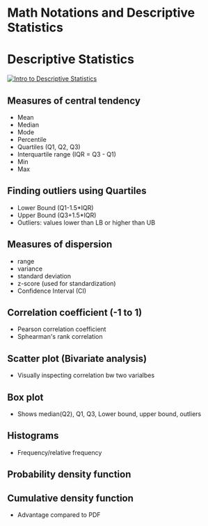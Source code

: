 # Math Notations and Descriptive Statistics

# Descriptive Statistics

[![Intro to Descriptive Statistics](https://img.youtube.com/vi/8Q4oSDfhso8/0.jpg)](https://www.youtube.com/watch?v=8Q4oSDfhso8)



## Measures of central tendency
 - Mean
 - Median
 - Mode
 - Percentile
 - Quartiles (Q1, Q2, Q3)
 - Interquartile range (IQR = Q3 - Q1)
 - Min
 - Max

## Finding outliers using Quartiles
 - Lower Bound (Q1-1.5*IQR)
 - Upper Bound (Q3+1.5*IQR)
 - Outliers: values lower than LB or higher than UB

## Measures of dispersion
 - range
 - variance
 - standard deviation
 - z-score (used for standardization)
 - Confidence Interval (CI)

## Correlation coefficient (-1 to 1)
 - Pearson correlation coefficient
 - Sphearman's rank correlation

## Scatter plot (Bivariate analysis)
 - Visually inspecting correlation bw two varialbes

## Box plot
 - Shows median(Q2), Q1, Q3, Lower bound, upper bound, outliers

## Histograms
 - Frequency/relative frequency

## Probability density function
## Cumulative density function
 - Advantage compared to PDF
